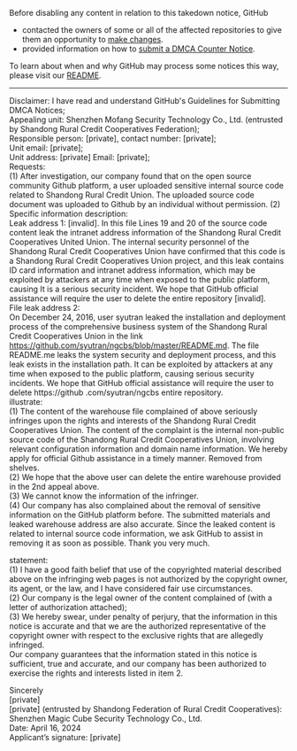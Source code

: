 Before disabling any content in relation to this takedown notice, GitHub
- contacted the owners of some or all of the affected repositories to give them an opportunity to [make changes](https://docs.github.com/en/github/site-policy/dmca-takedown-policy#a-how-does-this-actually-work).
- provided information on how to [submit a DMCA Counter Notice](https://docs.github.com/en/articles/guide-to-submitting-a-dmca-counter-notice).

To learn about when and why GitHub may process some notices this way, please visit our [README](https://github.com/github/dmca/blob/master/README.md#anatomy-of-a-takedown-notice).

---

Disclaimer: I have read and understand GitHub's Guidelines for Submitting DMCA Notices;  
Appealing unit: Shenzhen Mofang Security Technology Co., Ltd. (entrusted by Shandong Rural Credit Cooperatives Federation);  
Responsible person: [private], contact number: [private];  
Unit email: [private];  
Unit address: [private] Email: [private];  
Requests:  
(1) After investigation, our company found that on the open source community Github platform, a user uploaded sensitive internal source code related to Shandong Rural Credit Union. The uploaded source code document was uploaded to Github by an individual without permission.
(2) Specific information description:  
Leak address 1: [invalid]. In this file Lines 19 and 20 of the source code content leak the intranet address information of the Shandong Rural Credit Cooperatives United Union. The internal security personnel of the Shandong Rural Credit Cooperatives Union have confirmed that this code is a Shandong Rural Credit Cooperatives Union project, and this leak contains ID card information and intranet address information, which may be exploited by attackers at any time when exposed to the public platform, causing It is a serious security incident. We hope that GitHub official assistance will require the user to delete the entire repository [invalid].  
File leak address 2:  
On December 24, 2016, user syutran leaked the installation and deployment process of the comprehensive business system of the Shandong Rural Credit Cooperatives Union in the link https://github.com/syutran/ngcbs/blob/master/README.md. The file README.me leaks the system security and deployment process, and this leak exists in the installation path. It can be exploited by attackers at any time when exposed to the public platform, causing serious security incidents. We hope that GitHub official assistance will require the user to delete https://github .com/syutran/ngcbs entire repository.  
illustrate:  
(1) The content of the warehouse file complained of above seriously infringes upon the rights and interests of the Shandong Rural Credit Cooperatives Union. The content of the complaint is the internal non-public source code of the Shandong Rural Credit Cooperatives Union, involving relevant configuration information and domain name information. We hereby apply for official Github assistance in a timely manner. Removed from shelves.  
(2) We hope that the above user can delete the entire warehouse provided in the 2nd appeal above.  
(3) We cannot know the information of the infringer.  
(4) Our company has also complained about the removal of sensitive information on the GitHub platform before. The submitted materials and leaked warehouse address are also accurate. Since the leaked content is related to internal source code information, we ask GitHub to assist in removing it as soon as possible. Thank you very much.

statement:  
(1) I have a good faith belief that use of the copyrighted material described above on the infringing web pages is not authorized by the copyright owner, its agent, or the law, and I have considered fair use circumstances.  
(2) Our company is the legal owner of the content complained of (with a letter of authorization attached);  
(3) We hereby swear, under penalty of perjury, that the information in this notice is accurate and that we are the authorized representative of the copyright owner with respect to the exclusive rights that are allegedly infringed.  
Our company guarantees that the information stated in this notice is sufficient, true and accurate, and our company has been authorized to exercise the rights and interests listed in item 2.


Sincerely  
[private]  
[private] (entrusted by Shandong Federation of Rural Credit Cooperatives):  
Shenzhen Magic Cube Security Technology Co., Ltd.  
Date: April 16, 2024  
Applicant’s signature: [private]  

